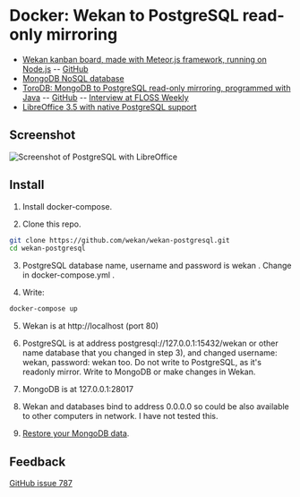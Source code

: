 # Docker: Wekan to PostgreSQL read-only mirroring

* [Wekan kanban board, made with Meteor.js framework, running on
  Node.js](https://wekan.io) -- [GitHub](https://github.com/wekan/wekan)
* [MongoDB NoSQL database](https://www.mongodb.com)
* [ToroDB: MongoDB to PostgreSQL read-only mirroring, programmed with Java](https://www.torodb.com) --
  [GitHub](https://github.com/torodb/torodb) --
  [Interview at FLOSS Weekly](https://twit.tv/shows/floss-weekly/episodes/377)
* [LibreOffice 3.5 with native PostgreSQL support](https://www.libreoffice.org)

## Screenshot

![Screenshot of PostgreSQL with LibreOffice][screenshot]

## Install

1) Install docker-compose.

2) Clone this repo.

```bash
git clone https://github.com/wekan/wekan-postgresql.git
cd wekan-postgresql
```

3) PostgreSQL database name, username and password is wekan . Change in docker-compose.yml .

4) Write:

```bash
docker-compose up
```

5) Wekan is at http://localhost (port 80)

6) PostgreSQL is at address postgresql://127.0.0.1:15432/wekan or other name database
   that you changed in step 3), and changed username: wekan, password: wekan too.
   Do not write to PostgreSQL, as it's readonly mirror. Write to MongoDB or make
   changes in Wekan.

7) MongoDB is at 127.0.0.1:28017

8) Wekan and databases bind to address 0.0.0.0 so could be also available to other
   computers in network. I have not tested this.

9) [Restore your MongoDB data](https://github.com/wekan/wekan/wiki/Export-Docker-Mongo-Data).

## Feedback

[GitHub issue 787](https://github.com/wekan/wekan/issues/787)

[screenshot]: http://i.imgur.com/tpmY1xH.png

